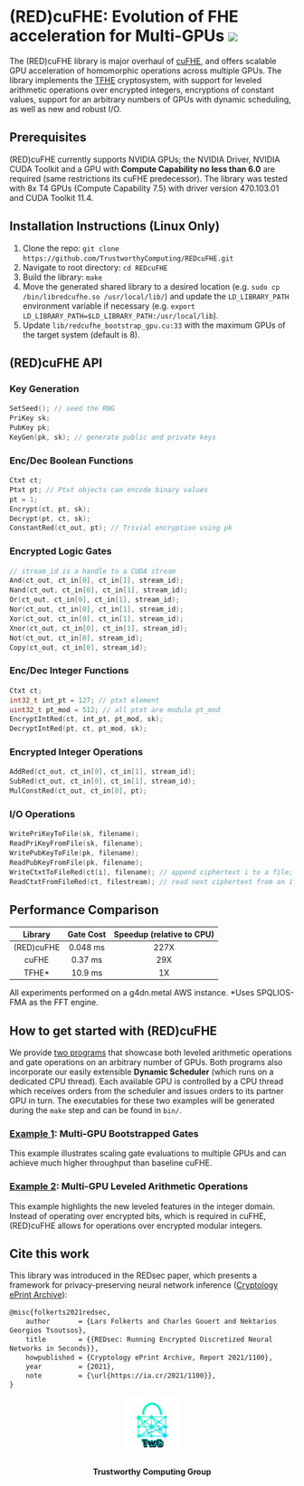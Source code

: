# (RED)cuFHE: Evolution of FHE acceleration for Multi-GPUs  <a href="https://github.com/TrustworthyComputing/REDcuFHE/blob/main/LICENSE"><img src="https://img.shields.io/badge/license-MIT-blue.svg"></a> </h1>
The (RED)cuFHE library is major overhaul of [cuFHE](https://github.com/vernamlab/cuFHE), and offers scalable GPU acceleration of homomorphic operations across multiple GPUs. The library implements the [TFHE](https://tfhe.github.io/tfhe/)
cryptosystem, with support for leveled arithmetic operations over encrypted integers, encryptions of constant values, support for an arbitrary numbers of GPUs with dynamic scheduling, as well as new and robust I/O.

## Prerequisites
(RED)cuFHE currently supports NVIDIA GPUs; the NVIDIA Driver, NVIDIA CUDA
Toolkit and a GPU with **Compute Capability no less than 6.0** are required
(same restrictions its cuFHE predecessor).
The library was tested with 8x T4 GPUs (Compute Capability 7.5) with
driver version 470.103.01 and CUDA Toolkit 11.4.

## Installation Instructions (Linux Only)
1. Clone the repo:  `git clone https://github.com/TrustworthyComputing/REDcuFHE.git`
2. Navigate to root directory: `cd REDcuFHE`
3. Build the library: `make`
4. Move the generated shared library to a desired location (e.g. `sudo cp
   /bin/libredcufhe.so /usr/local/lib/`) and update the `LD_LIBRARY_PATH`
   environment variable if necessary (e.g. `export LD_LIBRARY_PATH=$LD_LIBRARY_PATH:/usr/local/lib`).
5. Update `lib/redcufhe_bootstrap_gpu.cu:33` with the maximum GPUs of the target system (default is 8).

## (RED)cuFHE API

### Key Generation
```c++
SetSeed(); // seed the RNG
PriKey sk;
PubKey pk;
KeyGen(pk, sk); // generate public and private keys
```

### Enc/Dec Boolean Functions
```c++
Ctxt ct;
Ptxt pt; // Ptxt objects can encode binary values
pt = 1;
Encrypt(ct, pt, sk);
Decrypt(pt, ct, sk);
ConstantRed(ct_out, pt); // Trivial encryption using pk
```


### Encrypted Logic Gates
```c++
// stream_id is a handle to a CUDA stream
And(ct_out, ct_in[0], ct_in[1], stream_id);
Nand(ct_out, ct_in[0], ct_in[1], stream_id);
Or(ct_out, ct_in[0], ct_in[1], stream_id);
Nor(ct_out, ct_in[0], ct_in[1], stream_id);
Xor(ct_out, ct_in[0], ct_in[1], stream_id);
Xnor(ct_out, ct_in[0], ct_in[1], stream_id);
Not(ct_out, ct_in[0], stream_id);
Copy(ct_out, ct_in[0], stream_id);
```

### Enc/Dec Integer Functions
```c++
Ctxt ct;
int32_t int_pt = 127; // ptxt element
uint32_t pt_mod = 512; // all ptxt are modulo pt_mod
EncryptIntRed(ct, int_pt, pt_mod, sk);
DecryptIntRed(pt, ct, pt_mod, sk);
```

### Encrypted Integer Operations
```c++
AddRed(ct_out, ct_in[0], ct_in[1], stream_id);
SubRed(ct_out, ct_in[0], ct_in[1], stream_id);
MulConstRed(ct_out, ct_in[0], pt);
```

### I/O Operations
```c++
WritePriKeyToFile(sk, filename);
ReadPriKeyFromFile(sk, filename);
WritePubKeyToFile(pk, filename);
ReadPubKeyFromFile(pk, filename);
WriteCtxtToFileRed(ct[i], filename); // append ciphertext i to a file; supports multiple ciphertexts in the same file
ReadCtxtFromFileRed(ct, filestream); // read next ciphertext from an ifstream object; supports multiple ciphertexts in the same file
```

## Performance Comparison

|   Library  | Gate Cost | Speedup (relative to CPU) |
|:----------:|:---------:|:-------------------------:|
| (RED)cuFHE |  0.048 ms |            227X           |
|    cuFHE  |   0.37 ms  |            29X            |
|    TFHE*   |   10.9 ms   |             1X            |

All experiments performed on a g4dn.metal AWS instance.
*Uses SPQLIOS-FMA as the FFT engine.

## How to get started with (RED)cuFHE
We provide [two programs](examples/) that showcase both leveled
arithmetic operations and gate operations on an arbitrary number of GPUs. Both
programs also incorporate our easily extensible **Dynamic Scheduler** (which runs on a
dedicated CPU thread). Each available GPU is controlled by a CPU thread which
receives orders from the scheduler and issues orders to its partner GPU in turn.
The executables for these two examples will be generated
during the `make` step and can be found in `bin/`.

### [Example 1](examples/multigpu_gates_example.cu): Multi-GPU Bootstrapped Gates
This example illustrates scaling gate
evaluations to multiple GPUs and can achieve much higher throughput than
baseline cuFHE.
### [Example 2](examples/multigpu_arithmetic_example.cu): Multi-GPU Leveled Arithmetic Operations
This example highlights the new leveled features in the integer domain. Instead
of operating over encrypted bits, which is required in cuFHE, (RED)cuFHE allows
for operations over encrypted modular integers.

## Cite this work
This library was introduced in the REDsec paper, which presents a framework for
privacy-preserving neural network inference ([Cryptology ePrint
Archive](https://eprint.iacr.org/2021/1100.pdf)):
```
@misc{folkerts2021redsec,
    author       = {Lars Folkerts and Charles Gouert and Nektarios Georgios Tsoutsos},
    title        = {{REDsec: Running Encrypted Discretized Neural Networks in Seconds}},
    howpublished = {Cryptology ePrint Archive, Report 2021/1100},
    year         = {2021},
    note         = {\url{https://ia.cr/2021/1100}},
}
```

<p align="center">
    <img src="./logos/twc.png" height="20%" width="20%">
</p>
<h4 align="center">Trustworthy Computing Group</h4>
